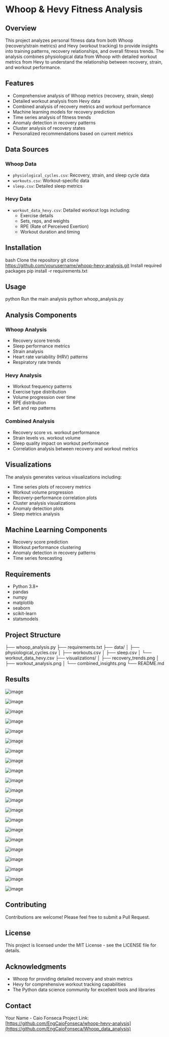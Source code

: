 # Whoop & Hevy Fitness Analysis


## Overview
This project analyzes personal fitness data from both Whoop (recovery/strain metrics) and Hevy (workout tracking) to provide insights into training patterns, recovery relationships, and overall fitness trends. The analysis combines physiological data from Whoop with detailed workout metrics from Hevy to understand the relationship between recovery, strain, and workout performance.

## Features
- Comprehensive analysis of Whoop metrics (recovery, strain, sleep)
- Detailed workout analysis from Hevy data
- Combined analysis of recovery metrics and workout performance
- Machine learning models for recovery prediction
- Time series analysis of fitness trends
- Anomaly detection in recovery patterns
- Cluster analysis of recovery states
- Personalized recommendations based on current metrics

## Data Sources
### Whoop Data
- `physiological_cycles.csv`: Recovery, strain, and sleep cycle data
- `workouts.csv`: Workout-specific data
- `sleep.csv`: Detailed sleep metrics

### Hevy Data
- `workout_data_hevy.csv`: Detailed workout logs including:
  - Exercise details
  - Sets, reps, and weights
  - RPE (Rate of Perceived Exertion)
  - Workout duration and timing

## Installation

bash
Clone the repository
git clone https://github.com/yourusername/whoop-hevy-analysis.git
Install required packages
pip install -r requirements.txt

## Usage

python
Run the main analysis
python whoop_analysis.py

## Analysis Components

### Whoop Analysis
- Recovery score trends
- Sleep performance metrics
- Strain analysis
- Heart rate variability (HRV) patterns
- Respiratory rate trends

### Hevy Analysis
- Workout frequency patterns
- Exercise type distribution
- Volume progression over time
- RPE distribution
- Set and rep patterns

### Combined Analysis
- Recovery score vs. workout performance
- Strain levels vs. workout volume
- Sleep quality impact on workout performance
- Correlation analysis between recovery and workout metrics

## Visualizations
The analysis generates various visualizations including:
- Time series plots of recovery metrics
- Workout volume progression
- Recovery-performance correlation plots
- Cluster analysis visualizations
- Anomaly detection plots
- Sleep metrics analysis

## Machine Learning Components
- Recovery score prediction
- Workout performance clustering
- Anomaly detection in recovery patterns
- Time series forecasting

## Requirements
- Python 3.8+
- pandas
- numpy
- matplotlib
- seaborn
- scikit-learn
- statsmodels

## Project Structure

├── whoop_analysis.py
├── requirements.txt
├── data/
│ ├── physiological_cycles.csv
│ ├── workouts.csv
│ ├── sleep.csv
│ └── workout_data_hevy.csv
├── visualizations/
│ ├── recovery_trends.png
│ ├── workout_analysis.png
│ └── combined_insights.png
└── README.md

## Results


![image](https://github.com/user-attachments/assets/5a67a6d5-18cc-4dbc-8227-5ee7398461d8)

![image](https://github.com/user-attachments/assets/d68893e6-ec7f-496f-aaf1-892d141810b8)

![image](https://github.com/user-attachments/assets/33fbf941-3a44-4f69-9cd8-42ba014fdcbb)

![image](https://github.com/user-attachments/assets/26b07ef6-14ab-4442-8c9e-e47205bf8707)

![image](https://github.com/user-attachments/assets/0824f8b8-7c5f-4b59-a305-79c4069d9253)

![image](https://github.com/user-attachments/assets/fc910463-da1e-491a-8b01-576cc3be7d3f)

![image](https://github.com/user-attachments/assets/81ed9be3-802b-4bae-bf93-bf96fba5ec4c)

![image](https://github.com/user-attachments/assets/5ecf4925-219a-4667-a68c-9885fd833b0c)

![image](https://github.com/user-attachments/assets/51ce832d-5333-49c4-b53f-271549801096)

![image](https://github.com/user-attachments/assets/e7c9e232-3d8b-4121-97b4-e0b2dba65185)

![image](https://github.com/user-attachments/assets/39b07678-2908-4b4f-ab5e-88fd8fa9af3d)

![image](https://github.com/user-attachments/assets/44487eef-a3b4-4871-bb3b-682920b9d7e0)

![image](https://github.com/user-attachments/assets/e4d939b5-7b0d-48ca-9f04-548026553353)

![image](https://github.com/user-attachments/assets/ea1c8db3-60a8-40c8-9918-42782de1f5c9)

![image](https://github.com/user-attachments/assets/cf103b44-3ae9-4d8f-b310-7d57f71e472d)

![image](https://github.com/user-attachments/assets/4890d366-2eb2-4753-9328-cec4d62aed3b)

![image](https://github.com/user-attachments/assets/0d9d4eaa-f02d-4fc4-9a82-9041db8b61f3)

![image](https://github.com/user-attachments/assets/6ca4522c-cc34-4f92-aba2-79859aa31f88)

![image](https://github.com/user-attachments/assets/07f85f2a-9f9b-4272-ac9e-a7a9227970be)

![image](https://github.com/user-attachments/assets/43d218ce-485e-475a-b253-3b9562818e55)

![image](https://github.com/user-attachments/assets/decdb900-3164-4620-83d9-933a0e9150c9)


## Contributing
Contributions are welcome! Please feel free to submit a Pull Request.

## License
This project is licensed under the MIT License - see the LICENSE file for details.

## Acknowledgments
- Whoop for providing detailed recovery and strain metrics
- Hevy for comprehensive workout tracking capabilities
- The Python data science community for excellent tools and libraries

## Contact
Your Name - Caio Fonseca
Project Link: [https://github.com/EngCaioFonseca/whoop-hevy-analysis](https://github.com/EngCaioFonseca/Whoop_data_analysis)


